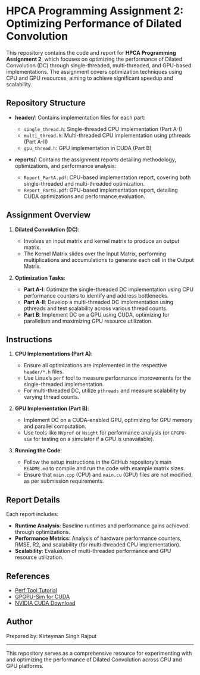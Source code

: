 # HPCA Programming Assignment 2: Optimizing Performance of Dilated Convolution

This repository contains the code and report for **HPCA Programming Assignment 2**, which focuses on optimizing the performance of Dilated Convolution (DC) through single-threaded, multi-threaded, and GPU-based implementations. The assignment covers optimization techniques using CPU and GPU resources, aiming to achieve significant speedup and scalability.

## Repository Structure

- **header/**: Contains implementation files for each part:
  - `single_thread.h`: Single-threaded CPU implementation (Part A-I)
  - `multi_thread.h`: Multi-threaded CPU implementation using pthreads (Part A-II)
  - `gpu_thread.h`: GPU implementation in CUDA (Part B)

- **reports/**: Contains the assignment reports detailing methodology, optimizations, and performance analysis:
  - `Report_PartA.pdf`: CPU-based implementation report, covering both single-threaded and multi-threaded optimization.
  - `Report_PartB.pdf`: GPU-based implementation report, detailing CUDA optimizations and performance evaluation.

## Assignment Overview

1. **Dilated Convolution (DC)**:
   - Involves an input matrix and kernel matrix to produce an output matrix.
   - The Kernel Matrix slides over the Input Matrix, performing multiplications and accumulations to generate each cell in the Output Matrix.

2. **Optimization Tasks**:
   - **Part A-I**: Optimize the single-threaded DC implementation using CPU performance counters to identify and address bottlenecks.
   - **Part A-II**: Develop a multi-threaded DC implementation using pthreads and test scalability across various thread counts.
   - **Part B**: Implement DC on a GPU using CUDA, optimizing for parallelism and maximizing GPU resource utilization.

## Instructions

1. **CPU Implementations (Part A)**:
   - Ensure all optimizations are implemented in the respective `header/*.h` files.
   - Use Linux’s `perf` tool to measure performance improvements for the single-threaded implementation.
   - For multi-threaded DC, utilize `pthreads` and measure scalability by varying thread counts.

2. **GPU Implementation (Part B)**:
   - Implement DC on a CUDA-enabled GPU, optimizing for GPU memory and parallel computation.
   - Use tools like `NVprof` or `Nsight` for performance analysis (or `GPGPU-sim` for testing on a simulator if a GPU is unavailable).

3. **Running the Code**:
   - Follow the setup instructions in the GitHub repository’s main `README.md` to compile and run the code with example matrix sizes.
   - Ensure that `main.cpp` (CPU) and `main.cu` (GPU) files are not modified, as per submission requirements.

## Report Details

Each report includes:
- **Runtime Analysis**: Baseline runtimes and performance gains achieved through optimizations.
- **Performance Metrics**: Analysis of hardware performance counters, RMSE, R2, and scalability (for multi-threaded CPU implementation).
- **Scalability**: Evaluation of multi-threaded performance and GPU resource utilization.

## References

- [Perf Tool Tutorial](https://perf.wiki.kernel.org/index.php/Tutorial)
- [GPGPU-Sim for CUDA](https://github.com/gpgpu-sim/gpgpu-sim_distribution)
- [NVIDIA CUDA Download](https://developer.nvidia.com/cuda-11.0-download-archive)

## Author

Prepared by: Kirteyman Singh Rajput

---

This repository serves as a comprehensive resource for experimenting with and optimizing the performance of Dilated Convolution across CPU and GPU platforms.

